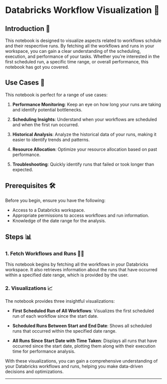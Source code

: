 # Databricks Workflow Visualization 🚀

## Introduction 📜

This notebook is designed to visualize aspects related to workflows schdule and their respecrtive runs. By fetching all the workflows and runs in your workspace, you can gain a clear understanding of the scheduling, execution, and performance of your tasks. Whether you're interested in the first scheduled run, a specific time range, or overall performance, this notebook has got you covered.


## Use Cases 🌟

This notebook is perfect for a range of use cases:

1. **Performance Monitoring**: Keep an eye on how long your runs are taking and identify potential bottlenecks.

2. **Scheduling Insights**: Understand when your workflows are scheduled and when the first run occurred.

3. **Historical Analysis**: Analyze the historical data of your runs, making it easier to identify trends and patterns.

4. **Resource Allocation**: Optimize your resource allocation based on past performance.

5. **Troubleshooting**: Quickly identify runs that failed or took longer than expected.

## Prerequisites 🛠️

Before you begin, ensure you have the following:

- Access to a Databricks workspace.
- Appropriate permissions to access workflows and run information.
- Knowledge of the date range for the analysis.


## Steps 📊

### 1. Fetch Workflows and Runs 🏃‍♂️

This notebook begins by fetching all the workflows in your Databricks workspace. It also retrieves information about the runs that have occurred within a specified date range, which is provided by the user.

### 2. Visualizations 📈

The notebook provides three insightful visualizations:

- **First Scheduled Run of All Workflows**: Visualizes the first scheduled run of each workflow since the start date.

- **Scheduled Runs Between Start and End Date**: Shows all scheduled runs that occurred within the specified date range.

- **All Runs Since Start Date with Time Taken**: Displays all runs that have occurred since the start date, plotting them along with their execution time for performance analysis.

With these visualizations, you can gain a comprehensive understanding of your Databricks workflows and runs, helping you make data-driven decisions and optimizations.

---
